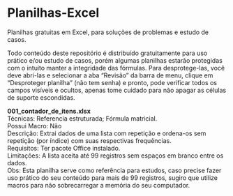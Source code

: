# Planilhas-Excel
Planilhas gratuitas em Excel, para soluções de problemas e estudo de casos.

Todo conteúdo deste repositório é distribuído gratuitamente para uso prático e/ou estudo de casos, porém algumas planilhas estarão protegidas com o intuito manter a integridade das fórmulas. Para desprotege-las, você deve abri-las e selecionar a aba “Revisão” da barra de menu, clique em “Desproteger planilha” (não tem senha) e pronto, pode verificar todos os campos visíveis e ocultos, apenas tome cuidado para não apagar as células de suporte escondidas.

**001_contador_de_itens.xlsx**<br>
Técnicas: Referencia estruturada; Fórmula matricial.<br>
Possui Macro: Não<br>
Descrição: Extrai dados de uma lista com repetição e ordena-os sem repetição (por índice) com suas respectivas frequências.<br>
Requisitos: Ter pacote Office instalado.<br>
Limitações: A lista aceita até 99 registros sem espaços em branco entre os dados.<br>
Obs: Esta planilha serve como referência para estudos, caso precise fazer uso prático do seu conteúdo para mais de 99 registros, sugiro que utilize macros para não sobrecarregar a memória do seu computador.<br>
